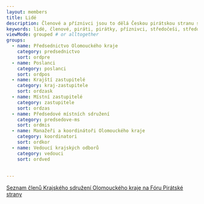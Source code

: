 ```yaml
---
layout: members
title: Lidé
description: Členové a příznivci jsou to dělá Českou pirátskou stranu silnou. Seznamte se Piráty v Olomouckém kraji.
keywords: lidé, členové, piráti, pirátky, příznivci, středočeši, středočeský kraj
viewMode: grouped # or alltogether
groups:
  - name: Předsednictvo Olomouckého kraje
    category: predsednictvo
    sort: ordpre
  - name: Poslanci
    category: poslanci
    sort: ordpos
  - name: Krajští zastupitelé
    category: kraj-zastupitele
    sort: ordzask
  - name: Místní zastupitelé
    category: zastupitele
    sort: ordzas
  - name: Předsedové místních sdružení
    category: predsedove-ms
    sort: ordmis 
  - name: Manažeři a koordinátoři Olomouckého kraje
    category: koordinatori
    sort: ordkor
  - name: Vedoucí krajských odborů
    category: vedouci
    sort: ordved
  
 
---
```


<a href="https://forum.pirati.cz/ks-olomoucky-kraj-g38.html">Seznam členů Krajského sdružení Olomouckého kraje na Fóru Pirátské strany</a>
